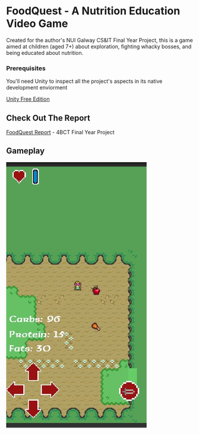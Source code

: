  # FoodQuest - A Nutrition Education Video Game

Created for the author's NUI Galway CS&IT Final Year Project, this is a game aimed at children (aged 7+) about exploration, fighting whacky bosses, and being educated about nutrition.

### Prerequisites

You'll need Unity to inspect all the project's aspects in its native development enviorment

[Unity Free Edition](https://store.unity.com/)

## Check Out The Report
[FoodQuest Report](https://githubusercontent.com/baloneyspaceshuttle/FoodQuest-Nutrition-Education-Videogame/master/img/report/FYP_Report_Liam_Thaker.pdf) - 4BCT Final Year Project

## Gameplay
![image1](https://raw.githubusercontent.com/baloneyspaceshuttle/FoodQuest-Nutrition-Education-Videogame/master/img/ui1.jpg)